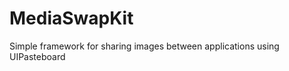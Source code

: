 MediaSwapKit
============

Simple framework for sharing images between applications using UIPasteboard
